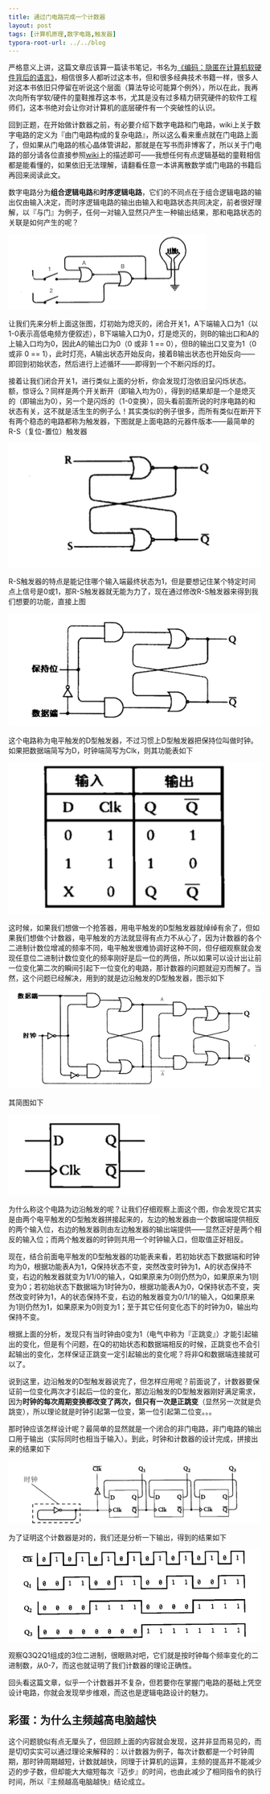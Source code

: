 ```yaml
---
title: 通过门电路完成一个计数器
layout: post
tags: [计算机原理,数字电路,触发器]
typora-root-url: ../../blog
---
```


严格意义上讲，这篇文章应该算一篇读书笔记，书名为[《编码：隐匿在计算机软硬件背后的语言》](http://book.douban.com/subject/4822685/)，相信很多人都听过这本书，但和很多经典技术书籍一样，很多人对这本书依旧只停留在听说这个层面（算法导论可能算个例外），所以在此，我再次向所有学软/硬件的童鞋推荐这本书，尤其是没有过多精力研究硬件的软件工程师们，这本书绝对会让你对计算机的底层硬件有一个突破性的认识。

回到正题，在开始做计数器之前，有必要介绍下数字电路和门电路，wiki上关于数字电路的定义为『由门电路构成的复杂电路』，所以这么看来重点就在门电路上面了，但如果从门电路的核心晶体管讲起，那就是在写书而非博客了，所以关于门电路的部分请各位直接参照[wiki](http://zh.wikipedia.org/wiki/%E9%82%8F%E8%BC%AF%E9%96%98)上的描述即可——我想任何有点逻辑基础的童鞋相信都是能看懂的，如果依旧无法理解，请翻看任意一本讲离散数学或门电路的书籍后再回来阅读此文。

数字电路分为**组合逻辑电路**和**时序逻辑电路**，它们的不同点在于组合逻辑电路的输出仅由输入决定，而时序逻辑电路的输出由输入和电路状态共同决定，前者很好理解，以『与门』为例子，任何一对输入显然只产生一种输出结果，那和电路状态的关联是如何产生的呢？

![](/media/img/Counter-01.png)

让我们先来分析上面这张图，灯初始为熄灭的，闭合开关1，A下端输入口为1（以1-0表示高低电频方便叙述），B下端输入口为0，灯是熄灭的，则B的输出口和A的上输入口均为0，因此A的输出口为0（0 或非 1 == 0），但B的输出口又变为1（0 或非 0 == 1），此时灯亮，A输出状态开始反向，接着B输出状态也开始反向——即回到初始状态，然后进行上述循环——即得到一个不断闪烁的灯。

接着让我们闭合开关1，进行类似上面的分析，你会发现灯泡依旧呈闪烁状态。额，惊讶么？同样是两个开关断开（即输入均为0），得到的结果却是一个是熄灭的（即输出为0），另一个是闪烁的（1-0变换），回头看前面所说的时序电路的和状态有关，这不就是活生生的例子么！其实类似的例子很多，而所有类似在断开下有两个稳态的电路都称为触发器，下图就是上面电路的元器件版本——最简单的R-S（复位-置位）触发器

![](/media/img/Counter-02.png)

R-S触发器的特点是能记住哪个输入端最终状态为1，但是要想记住某个特定时间点上信号是0或1，那R-S触发器就无能为力了，现在通过修改R-S触发器来得到我们想要的功能，直接上图

![](/media/img/Counter-03.png)

这个电路称为电平触发的D型触发器，不过习惯上D型触发器把保持位叫做时钟。如果把数据端简写为D，时钟端简写为Clk，则其功能表如下

![](/media/img/Counter-04.png)

这时候，如果我们想做一个抢答器，用电平触发的D型触发器就绰绰有余了，但如果我们想做个计数器，电平触发的方法就显得有点力不从心了，因为计数器的各个二进制计数位增减的频率不同，电平触发很难协调好这种不同，但仔细观察就会发现任意位二进制计数位变化的频率刚好是后一位的两倍，所以如果可以设计出让前一位变化第二次的瞬间引起下一位变化的电路，那计数器的问题就迎刃而解了。当然，这个问题已经解决，用到的就是边沿触发的D型触发器，图示如下

![](/media/img/Counter-05.png)

其简图如下

![](/media/img/Counter-06.png)

为什么称这个电路为边沿触发的呢？让我们仔细观察上面这个图，你会发现它其实是由两个电平触发的D型触发器拼接起来的，左边的触发器由一个数据端提供相反的两个输入位，右边的触发器则由左边触发器的输出端提供——显然正好是两个相反的输入位；而两个触发器的时钟则共用一个时钟输入口，但取值正好相反。

现在，结合前面电平触发的D型触发器的功能表来看，若初始状态下数据端和时钟均为0，根据功能表A为1，Q保持状态不变，突然改变时钟为1，A的状态保持不变，右边的触发器就变为1/1/0的输入，Q如果原来为0则仍然为0，如果原来为1则变为0；若初始状态下数据端为1时钟为0，根据功能表A为0，Q保持状态不变，突然改变时钟为1，A的状态保持不变，右边的触发器变为0/1/1的输入，Q如果原来为1则仍然为1，如果原来为0则变为1；至于其它任何变化态下的时钟为0，输出均保持不变。

根据上面的分析，发现只有当时钟由0变为1（电气中称为『正跳变』）才能引起输出的变化，但是有个问题，在Q的初始状态和数据端相反的时候，正跳变也不会引起输出的变化，怎样保证正跳变一定引起输出的变化呢？将非Q和数据端连接就可以了。

说到这里，边沿触发的D型触发器说完了，但怎样应用呢？前面说了，计数器要保证前一位变化两次才引起后一位的变化，那边沿触发的D型触发器刚好满足需求，因为**时钟的每次周期变换都改变了两次，但只有一次是正跳变**（显然另一次就是负跳变），所以理论就是时钟引起第一位变，第一位引起第二位变。。。

那时钟应该怎样设计呢？最简单的显然就是一个闭合的非门电路，非门电路的输出口用于输出（实际同时也相当于输入）。到此，时钟和计数器的设计完成，拼接出来的结果如下

![](/media/img/Counter-07.png)

为了证明这个计数器是对的，我们还是分析一下输出，得到的结果如下

![](/media/img/Counter-08.png)

观察Q3Q2Q1组成的3位二进制，很眼熟对吧，它们就是按时钟每个频率变化的二进制数，从0-7，而这也就证明了我们计数器的理论正确性。

回头看这篇文章，似乎一个计数器并不复杂，但若要你在掌握门电路的基础上凭空设计电路，你就会发现举步维艰，而这也是逻辑电路设计的魅力。

## 彩蛋：为什么主频越高电脑越快

这个问题貌似有点无厘头了，但回顾上面的内容就会发现，这并非显而易见的，而是切切实实可以通过理论来解释的：以计数器为例子，每次计数都是一个时钟周期，那时钟周期越短，计数就越快，同理于计算机的运算，主频的提高并不能减少迈的步子数，但却能大大缩短每次『迈步』的时间，也由此减少了相同指令的执行时间，所以『主频越高电脑越快』结论成立。
